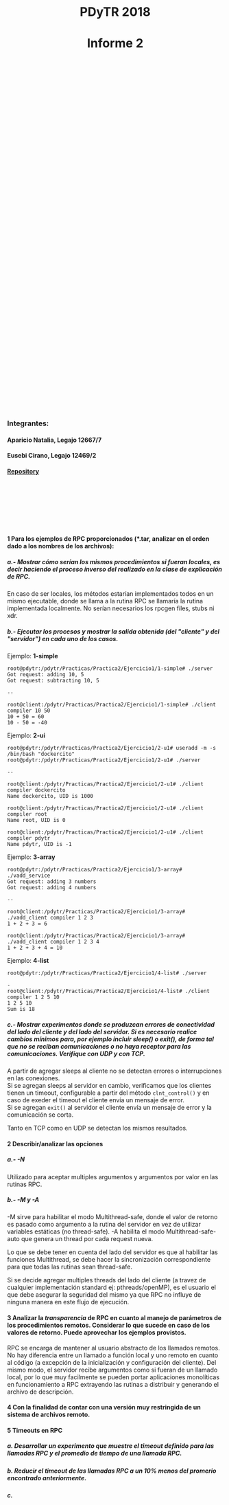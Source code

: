 <h1><center>PDyTR 2018</center></h1>
<h1><center>Informe 2</center></h1>

</br></br></br></br></br></br></br></br></br></br></br></br></br></br></br></br></br></br></br></br></br></br></br></br></br></br></br></br></br></br></br></br></br></br></br></br></br></br></br></br></br></br></br></br></br></br></br></br>
### Integrantes:

#### Aparicio Natalia, Legajo 12667/7  

#### Eusebi Cirano, Legajo 12469/2  

#### [Repository](https://github.com/MagoDopado/pdytr2018)

</br></br></br></br></br></br>



#### 1 Para los ejemplos de RPC proporcionados (\*.tar, analizar en el orden dado a los nombres de los archivos):

##### a.- Mostrar cómo serían los mismos procedimientos si fueran locales, es decir haciendo el proceso inverso del realizado en la clase de explicación de RPC.

En caso de ser locales, los métodos estarían implementados todos en un mismo ejecutable, donde se llama a la rutina RPC se llamaría la rutina implementada localmente. No serían necesarios los rpcgen files, stubs ni xdr.

##### b.- Ejecutar los procesos y mostrar la salida obtenida (del "cliente" y del "servidor") en cada uno de los casos.  


Ejemplo: **1-simple**
```
root@pdytr:/pdytr/Practicas/Practica2/Ejercicio1/1-simple# ./server
Got request: adding 10, 5
Got request: subtracting 10, 5

--

root@client:/pdytr/Practicas/Practica2/Ejercicio1/1-simple# ./client compiler 10 50
10 + 50 = 60
10 - 50 = -40
```

Ejemplo: **2-ui**
```
root@pdytr:/pdytr/Practicas/Practica2/Ejercicio1/2-u1# useradd -m -s /bin/bash "dockercito"
root@pdytr:/pdytr/Practicas/Practica2/Ejercicio1/2-u1# ./server

--

root@client:/pdytr/Practicas/Practica2/Ejercicio1/2-u1# ./client compiler dockercito
Name dockercito, UID is 1000

root@client:/pdytr/Practicas/Practica2/Ejercicio1/2-u1# ./client compiler root
Name root, UID is 0

root@client:/pdytr/Practicas/Practica2/Ejercicio1/2-u1# ./client compiler pdytr
Name pdytr, UID is -1
```

Ejemplo: **3-array**
```
root@pdytr:/pdytr/Practicas/Practica2/Ejercicio1/3-array# ./vadd_service
Got request: adding 3 numbers
Got request: adding 4 numbers

--

root@client:/pdytr/Practicas/Practica2/Ejercicio1/3-array# ./vadd_client compiler 1 2 3
1 + 2 + 3 = 6

root@client:/pdytr/Practicas/Practica2/Ejercicio1/3-array# ./vadd_client compiler 1 2 3 4
1 + 2 + 3 + 4 = 10

```

Ejemplo: **4-list**
```
root@pdytr:/pdytr/Practicas/Practica2/Ejercicio1/4-list# ./server

-
root@client:/pdytr/Practicas/Practica2/Ejercicio1/4-list# ./client compiler 1 2 5 10
1 2 5 10
Sum is 18

```


##### c.- Mostrar experimentos donde se produzcan errores de conectividad del lado del cliente y del lado del servidor. Si es necesario realice cambios mínimos para, por ejemplo incluir sleep() o exit(), de forma tal que no se reciban comunicaciones o no haya receptor para las comunicaciones. Verifique con UDP y con TCP.

A partir de agregar sleeps al cliente no se detectan errores o interrupciones en las conexiones.  
Si se agregan sleeps al servidor en cambio, verificamos que los clientes tienen un timeout, configurable a partir del método `clnt_control()` y en caso de exeder el timeout el cliente envía un mensaje de error.  
Si se agregan `exit()` al servidor el cliente envía un mensaje de error y la comunicación se corta.

Tanto en TCP como en UDP se detectan los mismos resultados.


#### 2 Describir/analizar las opciones
##### a.- -N
Utilizado para aceptar multiples argumentos y argumentos por valor en las rutinas RPC.
##### b.- -M y -A
-M sirve para habilitar el modo Multithread-safe, donde el valor de retorno es pasado como argumento a la rutina del servidor en vez de utilizar variables estáticas (no thread-safe).
-A habilita el modo Multithread-safe-auto que genera un thread por cada request nueva.

Lo que se debe tener en cuenta del lado del servidor es que al habilitar las funciones Multithread, se debe hacer la sincronización correspondiente para que todas las rutinas sean thread-safe.  

Si se decide agregar multiples threads del lado del cliente (a travez de cualquier implementación standard ej: pthreads/openMP), es el usuario el que debe asegurar la seguridad del mismo ya que RPC no influye de ninguna manera en este flujo de ejecución.  

#### 3 Analizar la _transparencia_ de RPC en cuanto al manejo de parámetros de los procedimientos remotos. Considerar lo que sucede en caso de los valores de retorno. Puede aprovechar los ejemplos provistos.  

RPC se encarga de mantener al usuario abstracto de los llamados remotos. No hay diferencia entre un llamado a función local y uno remoto en cuanto al código (a excepción de la inicialización y configuración del cliente). Del mismo modo, el servidor recibe argumentos como si fueran de un llamado local, por lo que muy facilmente se pueden portar aplicaciones monolíticas en funcionamiento a RPC extrayendo las rutinas a distribuir y generando el archivo de descripción.

#### 4 Con la finalidad de contar con una versión muy restringida de un sistema de archivos remoto.


#### 5 Timeouts en RPC

##### a. Desarrollar un experimento que muestre el timeout definido para las llamadas RPC y el promedio de tiempo de una llamada RPC.


##### b. Reducir el timeout de las llamadas RPC a un 10% menos del promerio encontrado anteriormente. 


##### c.
